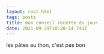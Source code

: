 ```yaml
---
layout: root.html
tags: posts
title: mon conseil recette du jour
date: 2021-09-29T10:20:14.741Z
---
```

les pâtes au thon, c'est pas bon